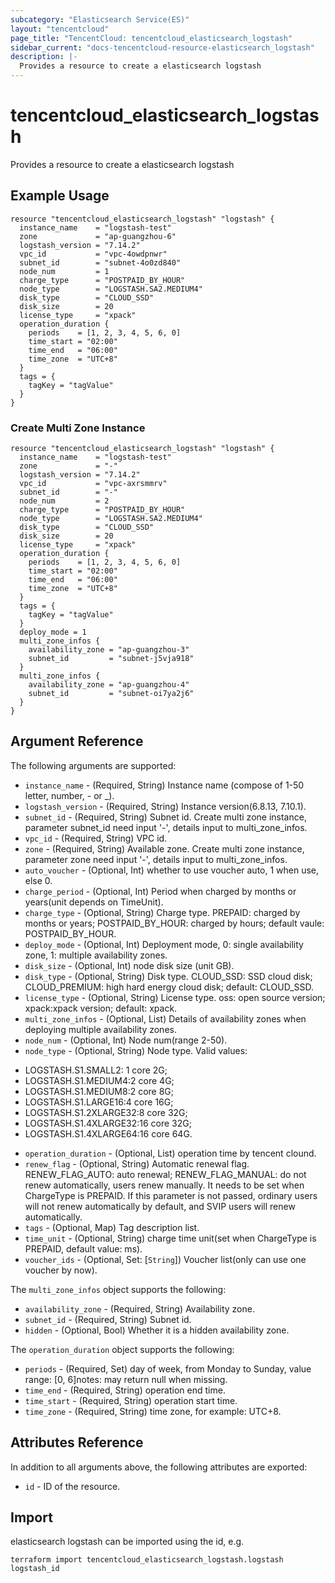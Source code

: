```yaml
---
subcategory: "Elasticsearch Service(ES)"
layout: "tencentcloud"
page_title: "TencentCloud: tencentcloud_elasticsearch_logstash"
sidebar_current: "docs-tencentcloud-resource-elasticsearch_logstash"
description: |-
  Provides a resource to create a elasticsearch logstash
---
```


# tencentcloud_elasticsearch_logstash

Provides a resource to create a elasticsearch logstash

## Example Usage

```hcl
resource "tencentcloud_elasticsearch_logstash" "logstash" {
  instance_name    = "logstash-test"
  zone             = "ap-guangzhou-6"
  logstash_version = "7.14.2"
  vpc_id           = "vpc-4owdpnwr"
  subnet_id        = "subnet-4o0zd840"
  node_num         = 1
  charge_type      = "POSTPAID_BY_HOUR"
  node_type        = "LOGSTASH.SA2.MEDIUM4"
  disk_type        = "CLOUD_SSD"
  disk_size        = 20
  license_type     = "xpack"
  operation_duration {
    periods    = [1, 2, 3, 4, 5, 6, 0]
    time_start = "02:00"
    time_end   = "06:00"
    time_zone  = "UTC+8"
  }
  tags = {
    tagKey = "tagValue"
  }
}
```

### Create Multi Zone Instance

```hcl
resource "tencentcloud_elasticsearch_logstash" "logstash" {
  instance_name    = "logstash-test"
  zone             = "-"
  logstash_version = "7.14.2"
  vpc_id           = "vpc-axrsmmrv"
  subnet_id        = "-"
  node_num         = 2
  charge_type      = "POSTPAID_BY_HOUR"
  node_type        = "LOGSTASH.SA2.MEDIUM4"
  disk_type        = "CLOUD_SSD"
  disk_size        = 20
  license_type     = "xpack"
  operation_duration {
    periods    = [1, 2, 3, 4, 5, 6, 0]
    time_start = "02:00"
    time_end   = "06:00"
    time_zone  = "UTC+8"
  }
  tags = {
    tagKey = "tagValue"
  }
  deploy_mode = 1
  multi_zone_infos {
    availability_zone = "ap-guangzhou-3"
    subnet_id         = "subnet-j5vja918"
  }
  multi_zone_infos {
    availability_zone = "ap-guangzhou-4"
    subnet_id         = "subnet-oi7ya2j6"
  }
}
```

## Argument Reference

The following arguments are supported:

* `instance_name` - (Required, String) Instance name (compose of 1-50 letter, number, - or _).
* `logstash_version` - (Required, String) Instance version(6.8.13, 7.10.1).
* `subnet_id` - (Required, String) Subnet id. Create multi zone instance, parameter subnet_id need input '-', details input to multi_zone_infos.
* `vpc_id` - (Required, String) VPC id.
* `zone` - (Required, String) Available zone. Create multi zone instance, parameter zone need input '-', details input to multi_zone_infos.
* `auto_voucher` - (Optional, Int) whether to use voucher auto, 1 when use, else 0.
* `charge_period` - (Optional, Int) Period when charged by months or years(unit depends on TimeUnit).
* `charge_type` - (Optional, String) Charge type. PREPAID: charged by months or years; POSTPAID_BY_HOUR: charged by hours; default vaule: POSTPAID_BY_HOUR.
* `deploy_mode` - (Optional, Int) Deployment mode, 0: single availability zone, 1: multiple availability zones.
* `disk_size` - (Optional, Int) node disk size (unit GB).
* `disk_type` - (Optional, String) Disk type. CLOUD_SSD: SSD cloud disk; CLOUD_PREMIUM: high hard energy cloud disk; default: CLOUD_SSD.
* `license_type` - (Optional, String) License type. oss: open source version; xpack:xpack version; default: xpack.
* `multi_zone_infos` - (Optional, List) Details of availability zones when deploying multiple availability zones.
* `node_num` - (Optional, Int) Node num(range 2-50).
* `node_type` - (Optional, String) Node type. Valid values:
- LOGSTASH.S1.SMALL2: 1 core 2G;
- LOGSTASH.S1.MEDIUM4:2 core 4G;
- LOGSTASH.S1.MEDIUM8:2 core 8G;
- LOGSTASH.S1.LARGE16:4 core 16G;
- LOGSTASH.S1.2XLARGE32:8 core 32G;
- LOGSTASH.S1.4XLARGE32:16 core 32G;
- LOGSTASH.S1.4XLARGE64:16 core 64G.
* `operation_duration` - (Optional, List) operation time by tencent clound.
* `renew_flag` - (Optional, String) Automatic renewal flag. RENEW_FLAG_AUTO: auto renewal; RENEW_FLAG_MANUAL: do not renew automatically, users renew manually. It needs to be set when ChargeType is PREPAID. If this parameter is not passed, ordinary users will not renew automatically by default, and SVIP users will renew automatically.
* `tags` - (Optional, Map) Tag description list.
* `time_unit` - (Optional, String) charge time unit(set when ChargeType is PREPAID, default value: ms).
* `voucher_ids` - (Optional, Set: [`String`]) Voucher list(only can use one voucher by now).

The `multi_zone_infos` object supports the following:

* `availability_zone` - (Required, String) Availability zone.
* `subnet_id` - (Required, String) Subnet id.
* `hidden` - (Optional, Bool) Whether it is a hidden availability zone.

The `operation_duration` object supports the following:

* `periods` - (Required, Set) day of week, from Monday to Sunday, value range: [0, 6]notes: may return null when missing.
* `time_end` - (Required, String) operation end time.
* `time_start` - (Required, String) operation start time.
* `time_zone` - (Required, String) time zone, for example: UTC+8.

## Attributes Reference

In addition to all arguments above, the following attributes are exported:

* `id` - ID of the resource.




## Import

elasticsearch logstash can be imported using the id, e.g.

```
terraform import tencentcloud_elasticsearch_logstash.logstash logstash_id
```

